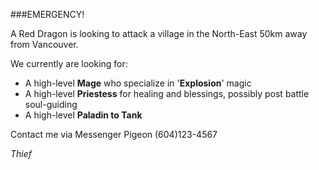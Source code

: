 ###EMERGENCY!

A Red Dragon is looking to attack a village in the North-East 50km away from Vancouver.

We currently are looking for:
- A high-level **Mage** who specialize in '**Explosion**' magic
- A high-level **Priestess** for healing and blessings, possibly post battle soul-guiding
- A high-level **Paladin to Tank**

Contact me via Messenger Pigeon (604)123-4567

*Thief*
